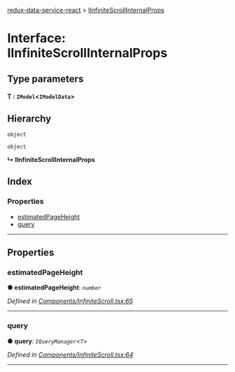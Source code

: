 [redux-data-service-react](../README.md) > [IInfiniteScrollInternalProps](../interfaces/iinfinitescrollinternalprops.md)

# Interface: IInfiniteScrollInternalProps

## Type parameters
#### T :  `IModel`<`IModelData`>
## Hierarchy

 `object`

 `object`

**↳ IInfiniteScrollInternalProps**

## Index

### Properties

* [estimatedPageHeight](iinfinitescrollinternalprops.md#estimatedpageheight)
* [query](iinfinitescrollinternalprops.md#query)

---

## Properties

<a id="estimatedpageheight"></a>

###  estimatedPageHeight

**● estimatedPageHeight**: *`number`*

*Defined in [Components/InfiniteScroll.tsx:65](https://github.com/Rediker-Software/redux-data-service-react/blob/34d72f2/src/Components/InfiniteScroll.tsx#L65)*

___
<a id="query"></a>

###  query

**● query**: *`IQueryManager`<`T`>*

*Defined in [Components/InfiniteScroll.tsx:64](https://github.com/Rediker-Software/redux-data-service-react/blob/34d72f2/src/Components/InfiniteScroll.tsx#L64)*

___

